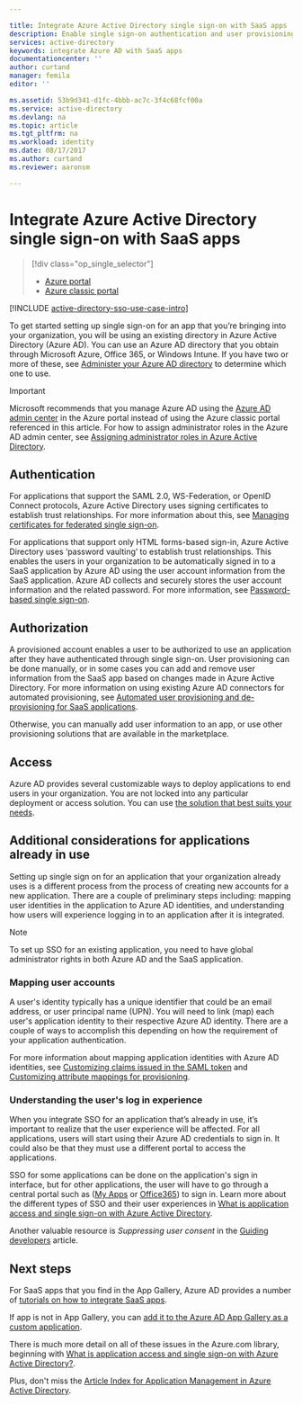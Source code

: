 ```yaml
---

title: Integrate Azure Active Directory single sign-on with SaaS apps | Microsoft Docs
description: Enable single sign-on authentication and user provisioning centralized access management of SaaS apps in Azure Active Directory. An overview of how to integrate Azure Active Directory to SaaS apps.
services: active-directory
keywords: integrate Azure AD with SaaS apps
documentationcenter: ''
author: curtand
manager: femila
editor: ''

ms.assetid: 53b9d341-d1fc-4bbb-ac7c-3f4c68fcf00a
ms.service: active-directory
ms.devlang: na
ms.topic: article
ms.tgt_pltfrm: na
ms.workload: identity
ms.date: 08/17/2017
ms.author: curtand
ms.reviewer: aaronsm

---
```

# Integrate Azure Active Directory single sign-on with SaaS apps
> [!div class="op_single_selector"]
> * [Azure portal](active-directory-enterprise-apps-manage-sso.md)
> * [Azure classic portal](active-directory-sso-integrate-saas-apps.md)
>
>

[!INCLUDE [active-directory-sso-use-case-intro](../../includes/active-directory-sso-use-case-intro.md)]

To get started setting up single sign-on for an app that you’re bringing into your organization, you will be using an existing directory in Azure Active Directory (Azure AD). You can use an Azure AD directory that you obtain through Microsoft Azure, Office 365, or Windows Intune. If you have two or more of these, see [Administer your Azure AD directory](active-directory-administer.md) to determine which one to use.

> [!IMPORTANT]
> Microsoft recommends that you manage Azure AD using the [Azure AD admin center](https://aad.portal.azure.com) in the Azure portal instead of using the Azure classic portal referenced in this article. For how to assign administrator roles in the Azure AD admin center, see [Assigning administrator roles in Azure Active Directory](active-directory-enterprise-apps-manage-sso.md).

## Authentication
For applications that support the SAML 2.0, WS-Federation, or OpenID Connect protocols, Azure Active Directory uses signing certificates to establish trust relationships. For more information about this, see [Managing certificates for federated single sign-on](active-directory-sso-certs.md).

For applications that support only HTML forms-based sign-in, Azure Active Directory uses ‘password vaulting’ to establish trust relationships. This enables the users in your organization to be automatically signed in to a SaaS application by Azure AD using the user account information from the SaaS application. Azure AD collects and securely stores the user account information and the related password. For more information, see [Password-based single sign-on](active-directory-appssoaccess-whatis.md#password-based-single-sign-on).

## Authorization
A provisioned account enables a user to be authorized to use an application after they have authenticated through single sign-on. User provisioning can be done manually, or in some cases you can add and remove user information from the SaaS app based on changes made in Azure Active Directory. For more information on using existing Azure AD connectors for automated provisioning, see  [Automated user provisioning and de-provisioning for SaaS applications](active-directory-saas-app-provisioning.md).

Otherwise, you can manually add user information to an app, or use other provisioning solutions that are available in the marketplace.

## Access
Azure AD provides several customizable ways to deploy applications to end users in your organization. You are not locked into any particular deployment or access solution. You can use [the solution that best suits your needs](active-directory-appssoaccess-whatis.md#deploying-azure-ad-integrated-applications-to-users).

## Additional considerations for applications already in use
Setting up single sign on for an application that your organization already uses is a different process from the process of creating new accounts for a new application. There are a couple of preliminary steps including: mapping user identities in the application to Azure AD identities, and understanding how users will experience logging in to an application after it is integrated.

> [!NOTE]
> To set up SSO for an existing application, you need to have global administrator rights in both Azure AD and the SaaS application.
>
>

### Mapping user accounts
A user's identity typically has a unique identifier that could be an email address, or user principal name (UPN). You will need to link (map) each user's application identity to their respective Azure AD identity. There are a couple of ways to accomplish this depending on how the requirement of your application authentication.

For more information about mapping application identities with Azure AD identities, see [Customizing claims issued in the SAML token](http://social.technet.microsoft.com/wiki/contents/articles/31257.azure-active-directory-customizing-claims-issued-in-the-saml-token-for-pre-integrated-apps.aspx) and [Customizing attribute mappings for provisioning](active-directory-saas-customizing-attribute-mappings.md).

### Understanding the user's log in experience
When you integrate SSO for an application that’s already in use, it’s important to realize that the user experience will be affected. For all applications, users will start using their Azure AD credentials to sign in. It could also be that they must use a different portal to access the applications.

SSO for some applications can be done on the application's sign in interface, but for other applications, the user will have to go through a central portal such as ([My Apps](http://myapps.microsoft.com) or [Office365](http://portal.office.com/myapps)) to sign in. Learn more about the different types of SSO and their user experiences in [What is application access and single sign-on with Azure Active Directory](active-directory-appssoaccess-whatis.md).

Another valuable resource is *Suppressing user consent* in the [Guiding developers](active-directory-applications-guiding-developers-for-lob-applications.md) article.

## Next steps
For SaaS apps that you find in the App Gallery, Azure AD provides a number of [tutorials on how to integrate SaaS apps](active-directory-saas-tutorial-list.md).

If app is not in App Gallery, you can [add it to the Azure AD App Gallery as a custom application](http://blogs.technet.com/b/ad/archive/2015/06/17/bring-your-own-app-with-azure-ad-self-service-saml-configuration-gt-now-in-preview.aspx).

There is much more detail on all of these issues in the Azure.com library,
beginning with [What is application access and single sign-on with Azure Active Directory?](active-directory-appssoaccess-whatis.md).

Plus, don't miss the [Article Index for Application Management in Azure Active Directory](active-directory-apps-index.md).
